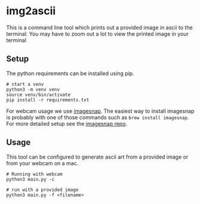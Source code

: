 # img2ascii

This is a command line tool which prints out a provided image in ascii to the terminal. You may have to zoom out a lot to view the printed image in your terminal 

## Setup

The python requirements can be installed using pip. 

```
# start a venv
python3 -m venv venv
source venv/bin/activate
pip install -r requirements.txt
```

For webcam usage we use [imagesnap](https://github.com/rharder/imagesnap). The easiest way to install imagesnap is probably with one of those commands such as `brew install imagesnap`. For more detailed setup see the [imagesnap repo](https://github.com/rharder/imagesnap).


## Usage

This tool can be configured to generate ascii art from a provided image or from your webcam on a mac. 

```
# Running with webcam
python3 main.py -c

# run with a provided image
python3 main.py -f <filename>
```
